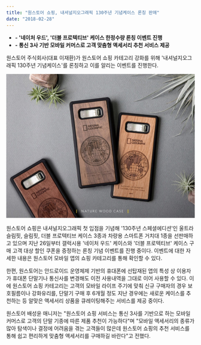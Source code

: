 ```yaml
---
title: "원스토어 쇼핑, 내셔널지오그래픽 130주년 기념케이스 론칭 판매"
date: "2018-02-28"
---
```


- **\- '네이처 우드', '더블 프로텍티브' 케이스 한정수량 론칭 이벤트 진행**
- **\- 통신 3사 기반 모바일 커머스로 고객 맞춤형 액세서리 추천 서비스 제공**

원스토어 주식회사(대표 이재환)가 원스토어 쇼핑 카테고리 강화를 위해 '내셔널지오그래픽 130주년 기념케이스'를 론칭하고 이를 알리는 이벤트를 진행한다.

![](images/180228_01.jpg)

원스토어 쇼핑은 내셔널지오그래픽 첫 입점을 기념해 '130주년 스페셜에디션'인 울트라 슬림핏, 슬림핏, 더블 프로텍티브 케이스 3종과 차량용 스마트폰 거치대 1종을 선판매하고 있으며 지난 26일부터 갤럭시용 '네이처 우드' 케이스와 '더블 프로텍티브' 케이스 구매 고객 대상 할인 쿠폰을 증정하는 론칭 기념 이벤트를 진행 중이다. 이벤트에 대한 자세한 내용은 원스토어 모바일 앱의 쇼핑 카테고리를 통해 확인할 수 있다.

한편, 원스토어는 안드로이드 운영체제 기반의 휴대폰에 선탑재된 앱의 특성 상 이용자가 휴대폰 단말기나 통신사를 변경해도 이전 사용내역을 그대로 이어 사용할 수 있다. 이에 원스토어 쇼핑 카테고리는 고객의 모바일 라이프 주기에 맞춰 신규 구매자의 경우 보호필름이나 강화유리를, 단말기 구매 후 6개월 정도 지난 경우에는 새로운 케이스를 추천하는 등 알맞은 액세서리 상품을 큐레이팅해주는 서비스를 제공 중이다.

원스토어 배성윤 매니저는 "원스토어 쇼핑 서비스는 통신 3사를 기반으로 하는 모바일 커머스로 고객의 단말 기종에 따른 제품 추천이 가능하다"며 "모바일 액세서리의 종류가 많아 탐색이나 결정에 어려움을 겪는 고객들이 많은데 원스토어 쇼핑의 추천 서비스를 통해 쉽고 편리하게 맞춤형 액세서리를 구매하길 바란다"고 전했다.
